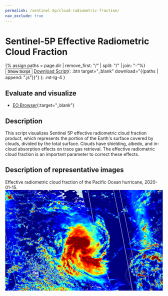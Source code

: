 ```yaml
---
permalink: /sentinel-5p/cloud-radiometric-fraction/
nav_exclude: true
---
```


# Sentinel-5P Effective Radiometric Cloud Fraction
{% assign paths = page.dir | remove_first: "/" | split: "/" | join: "-"%}
<button class="btn btn-primary" id="toggle-script" onclick="toggleScript()">Show Script</button>
[Download Script](script.js){: .btn target="_blank" download="{{paths | append: ".js"}}"}
{: .mt-lg-4 }

<div id="script" style="display:none;"> 
{% highlight javascript %}
{% include_relative script.js %}
{% endhighlight %}
</div>

## Evaluate and visualize
 - [EO Browser](https://sentinelshare.page.link/8xng){:target="_blank"}   

## Description
This script visualizes Sentinel 5P effective radiometric cloud fraction product, which represents the portion of the Earth's surface covered by clouds, divided by the total surface. Clouds have shielding, albedo, and in-cloud absorption effects on trace gas retrieval. The effective radiometric cloud fraction is an important parameter to correct these effects.

## Description of representative images

Effective radiometric cloud fraction of the Pacific Ocean hurricane, 2020-01-15.
![NO2 tropospheric column](fig/fig1.png)


